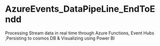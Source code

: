 # AzureEvents_DataPipeLine_EndToEndd
Processing Stream data in real time through Azure Functions, Event Hubs ,Persisting to cosmos DB &amp; Visualizing using Power BI
